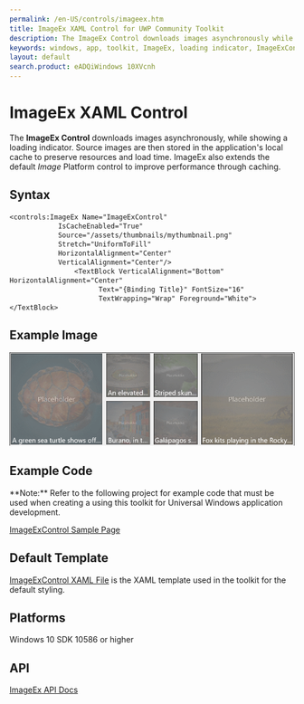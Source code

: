 ```yaml
---
permalink: /en-US/controls/imageex.htm
title: ImageEx XAML Control for UWP Community Toolkit
description: The ImageEx Control downloads images asynchronously while showing a loading indicator
keywords: windows, app, toolkit, ImageEx, loading indicator, ImageExControl, UWP
layout: default
search.product: eADQiWindows 10XVcnh
---
```


# ImageEx XAML Control
The **ImageEx Control** downloads images asynchronously, while showing a loading indicator. Source images are then stored in the application's local cache to preserve resources and load time. ImageEx also extends the default *Image* Platform control to improve performance through caching. 
 
## Syntax
```xaml
<controls:ImageEx Name="ImageExControl"
			IsCacheEnabled="True"
            Source="/assets/thumbnails/mythumbnail.png"
            Stretch="UniformToFill"
            HorizontalAlignment="Center"
            VerticalAlignment="Center"/>  
                <TextBlock VerticalAlignment="Bottom" HorizontalAlignment="Center"
                      Text="{Binding Title}" FontSize="16"
                      TextWrapping="Wrap" Foreground="White"></TextBlock>
```

## Example Image
![ImageEx animation](/resources/images/Controls-ImageEx.gif "ImageEx")

## Example Code
<p> **Note:** Refer to the following project for example code that must be used when creating a using this toolkit for Universal Windows application development.<p>

[ImageExControl Sample Page](https://github.com/Microsoft/UWPCommunityToolkit/tree/master/Microsoft.Toolkit.Uwp.SampleApp/SamplePages/ImageEx)

## Default Template 
[ImageExControl XAML File](https://github.com/Microsoft/UWPCommunityToolkit/tree/master/Microsoft.Toolkit.Uwp.UI.Controls/ImageEx) is the XAML template used in the toolkit for the default styling.
## Platforms 
Windows 10 SDK 10586 or higher

## API
[ImageEx API Docs](../api/Microsoft_Toolkit_Uwp_UI_Controls_ImageEx.htm)
